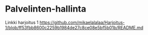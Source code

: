 # Palvelinten-hallinta

Linkki harjoitus 1
https://github.com/mikaelalalaa/Harjoitus-1/blob/ff53fbb8600c2259b1984de27c8ce08e5bf5b01b/README.md
